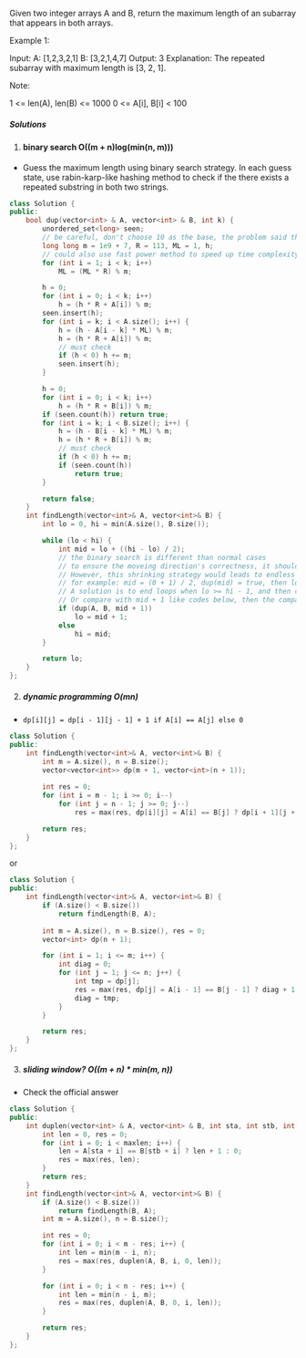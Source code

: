 Given two integer arrays A and B, return the maximum length of an subarray that appears in both arrays.

Example 1:

Input:
A: [1,2,3,2,1]
B: [3,2,1,4,7]
Output: 3
Explanation: 
The repeated subarray with maximum length is [3, 2, 1].
 

Note:

1 <= len(A), len(B) <= 1000
0 <= A[i], B[i] < 100

##### Solutions

1. #### binary search O((m + n)log(min(n, m)))

- Guess the maximum length using binary search strategy. In each guess state, use rabin-karp-like hashing method to check if the there exists a repeated substring in both two strings.

```cpp
class Solution {
public:
    bool dup(vector<int> & A, vector<int> & B, int k) {
        unordered_set<long> seen;
        // be careful, don't choose 10 as the base, the problem said the num range is [0, 100], thus choose the first larger prime number as the base.
        long long m = 1e9 + 7, R = 113, ML = 1, h;
        // could also use fast power method to speed up time complexity from O(k) to log(k)
        for (int i = 1; i < k; i++)
            ML = (ML * R) % m;

        h = 0;
        for (int i = 0; i < k; i++)
            h = (h * R + A[i]) % m;
        seen.insert(h);
        for (int i = k; i < A.size(); i++) {
            h = (h - A[i - k] * ML) % m;
            h = (h * R + A[i]) % m;
            // must check
            if (h < 0) h += m;
            seen.insert(h);
        }

        h = 0;
        for (int i = 0; i < k; i++)
            h = (h * R + B[i]) % m;
        if (seen.count(h)) return true;
        for (int i = k; i < B.size(); i++) {
            h = (h - B[i - k] * ML) % m;
            h = (h * R + B[i]) % m;
            // must check
            if (h < 0) h += m;
            if (seen.count(h))
                return true;
        }

        return false;
    }
    int findLength(vector<int>& A, vector<int>& B) {
        int lo = 0, hi = min(A.size(), B.size());

        while (lo < hi) {
            int mid = lo + ((hi - lo) / 2);
            // the binary search is different than normal cases
            // to ensure the moveing direction's correctness, it should be if (!dup()) hi = mid - 1; else lo = mid.
            // However, this shrinking strategy would leads to endless loop.
            // for example: mid = (0 + 1) / 2, dup(mid) = true, then lo = 0 again.
            // A solution is to end loops when lo >= hi - 1, and then check both lo and lo + 1 for the final answer.
            // Or compare with mid + 1 like codes below, then the comparison is the same as normal case.
            if (dup(A, B, mid + 1))
                lo = mid + 1;
            else
                hi = mid;
        }

        return lo;
    }
};
```

2. ##### dynamic programming O(mn)

- `dp[i][j] = dp[i - 1][j - 1] + 1 if A[i] == A[j] else 0`

```cpp
class Solution {
public:
    int findLength(vector<int>& A, vector<int>& B) {
        int m = A.size(), n = B.size();
        vector<vector<int>> dp(m + 1, vector<int>(n + 1));
        
        int res = 0;
        for (int i = m - 1; i >= 0; i--)
            for (int j = n - 1; j >= 0; j--)
                res = max(res, dp[i][j] = A[i] == B[j] ? dp[i + 1][j + 1] + 1 : 0);

        return res;
    }
};
```

or

```cpp
class Solution {
public:
    int findLength(vector<int>& A, vector<int>& B) {
        if (A.size() < B.size())
            return findLength(B, A);
        
        int m = A.size(), n = B.size(), res = 0;
        vector<int> dp(n + 1);

        for (int i = 1; i <= m; i++) {
            int diag = 0;
            for (int j = 1; j <= n; j++) {
                int tmp = dp[j];
                res = max(res, dp[j] = A[i - 1] == B[j - 1] ? diag + 1 : 0);
                diag = tmp;
            }
        }

        return res;
    }
};
```

3. ##### sliding window?  O((m + n) * min(m, n))

- Check the official answer

```cpp
class Solution {
public:
    int duplen(vector<int> & A, vector<int> & B, int sta, int stb, int maxlen) {
        int len = 0, res = 0;
        for (int i = 0; i < maxlen; i++) {
            len = A[sta + i] == B[stb + i] ? len + 1 : 0;
            res = max(res, len);
        }
        return res;
    }
    int findLength(vector<int>& A, vector<int>& B) {
        if (A.size() < B.size())
            return findLength(B, A);
        int m = A.size(), n = B.size();

        int res = 0;
        for (int i = 0; i < m - res; i++) {
            int len = min(m - i, n);
            res = max(res, duplen(A, B, i, 0, len));
        }

        for (int i = 0; i < n - res; i++) {
            int len = min(n - i, m);
            res = max(res, duplen(A, B, 0, i, len));
        }

        return res;
    }
};
```